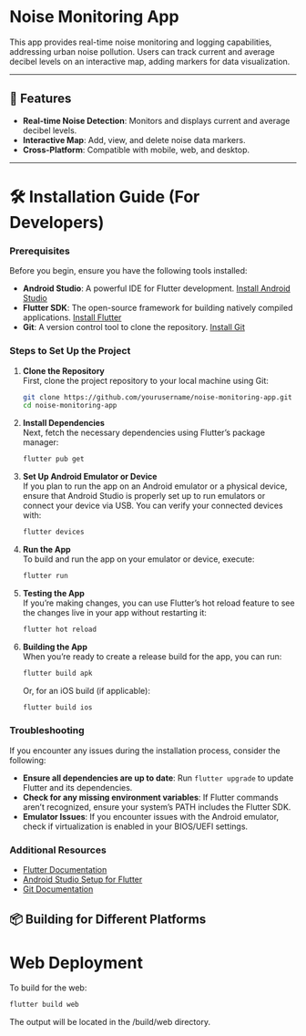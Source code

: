 # Noise Monitoring App

This app provides real-time noise monitoring and logging capabilities, addressing urban noise pollution. Users can track current and average decibel levels on an interactive map, adding markers for data visualization.

---

## 📱 Features
- **Real-time Noise Detection**: Monitors and displays current and average decibel levels.
- **Interactive Map**: Add, view, and delete noise data markers.
- **Cross-Platform**: Compatible with mobile, web, and desktop.

---

# 🛠 Installation Guide (For Developers)

### Prerequisites

Before you begin, ensure you have the following tools installed:

- **Android Studio**: A powerful IDE for Flutter development. [Install Android Studio](https://developer.android.com/studio)
- **Flutter SDK**: The open-source framework for building natively compiled applications. [Install Flutter](https://docs.flutter.dev/get-started/install)
- **Git**: A version control tool to clone the repository. [Install Git](https://git-scm.com/book/en/v2/Getting-Started-Installing-Git)

### Steps to Set Up the Project

1. **Clone the Repository**  
   First, clone the project repository to your local machine using Git:
   
   ```bash
   git clone https://github.com/yourusername/noise-monitoring-app.git
   cd noise-monitoring-app
   ```

2. **Install Dependencies**  
   Next, fetch the necessary dependencies using Flutter’s package manager:
   
   ```bash
   flutter pub get
   ```

3. **Set Up Android Emulator or Device**  
   If you plan to run the app on an Android emulator or a physical device, ensure that Android Studio is properly set up to run emulators or connect your device via USB. You can verify your connected devices with:
   
   ```bash
   flutter devices
   ```

4. **Run the App**  
   To build and run the app on your emulator or device, execute:
   
   ```bash
   flutter run
   ```

5. **Testing the App**  
   If you’re making changes, you can use Flutter’s hot reload feature to see the changes live in your app without restarting it:
   
   ```bash
   flutter hot reload
   ```

6. **Building the App**  
   When you’re ready to create a release build for the app, you can run:
   
   ```bash
   flutter build apk
   ```

   Or, for an iOS build (if applicable):
   
   ```bash
   flutter build ios
   ```

### Troubleshooting

If you encounter any issues during the installation process, consider the following:

- **Ensure all dependencies are up to date**: Run `flutter upgrade` to update Flutter and its dependencies.
- **Check for any missing environment variables**: If Flutter commands aren’t recognized, ensure your system’s PATH includes the Flutter SDK.
- **Emulator Issues**: If you encounter issues with the Android emulator, check if virtualization is enabled in your BIOS/UEFI settings.

### Additional Resources

- [Flutter Documentation](https://flutter.dev/docs)
- [Android Studio Setup for Flutter](https://developer.android.com/studio)
- [Git Documentation](https://git-scm.com/doc)

## 📦 Building for Different Platforms
# Web Deployment
To build for the web:
```bash
flutter build web
```
The output will be located in the /build/web directory.

